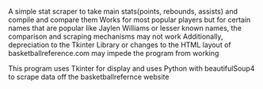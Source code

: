 A simple stat scraper to take main stats(points, rebounds, assists) and compile and compare them
Works for most popular players but for certain names that are popular like Jaylen Williams or lesser known names, the comparison and scraping mechanisms may not work
Additionally, depreciation to the Tkinter Library or changes to the HTML layout of basketballreference.com may impede the program from working

This program uses Tkinter for display and uses Python with beautifulSoup4 to scrape data off the basketballrefernce website
